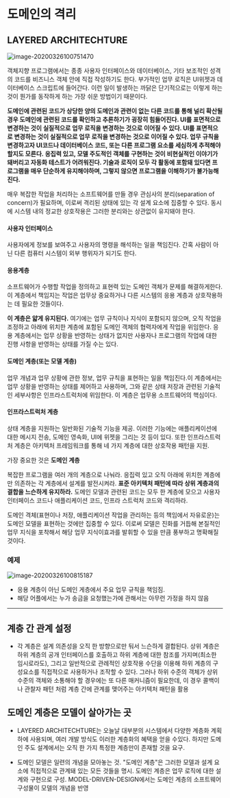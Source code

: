 ​          

# 도메인의 격리



## LAYERED ARCHITECHTURE

![image-20200326100751470](https://tva1.sinaimg.cn/large/00831rSTgy1gd7233w087j30u00u01l7.jpg)



객체지향 프로그램에서는 종종 사용자 인터페이스와 데이터베이스, 기타 보조적인 성격의 코드를 비즈니스 객체 안에 직접 작성하기도 한다. 부가적인 업무 로직은 UI위젯과 데이터베이스 스크립트에 들어간다. 이런 일이 발생하는 까닭은 단기적으로는 이렇게 하는 것이 뭔가를 동작하게 하는 가장 쉬운 방법이기 때문이다.



 **도메인에 관련된 코드가 상당한 양의 도메인과 관련이 없는 다른 코드를 통해 널리 확산될 경우 도메인에 관련된 코드를 확인하고 추론하기가 굉장히 힘들어진다. UI를 표면적으로 변경하는 것이 실질적으로 업무 로직을 변경하는 것으로 이어질 수 있다. UI를 표면적으로 변경하는 것이 실질적으로 업무 로직을 변경하는 것으로 이어질 수 있다. 업무 규칙을 변경하고자 UI코드나 데이터베이스 코드, 또는 다른 프로그램 요소를 세심하게 추적해야 할지도 모른다. 응집력 있고, 모델 주도적인 객체를 구현하는 것이 비현실적인 이야기가 돼버리고 자동화 테스트가 어려워진다. 기술과 로직이 모두 각 활동에 포함돼 있다면 프로그램을 매우 단순하게 유지해야하며, 그렇지 않으면 프로그램을 이해하기가 불가능해진다.**



매우 복잡한 작업을 처리하는 소프트웨어를 만들 경우 관심사의 분리(separation of concern)가 필요하며, 이로써 격리된 상태에 있는 각 설계 요소에 집중할 수 있다. 동시에 시스템 내의 정교한 상호작용은 그러한 분리와는 상관없이 유지돼야 한다.



#### 사용자 인터페이스

사용자에게 정보를 보여주고 사용자의 명령을 해석하는 일을 책임진다. 간혹 사람이 아닌 다른 컴퓨터 시스템이 외부 행위자가 되기도 한다.



#### 응용계층

소프트웨어가 수행할 작업을 정의하고 표현력 있는 도메인 객체가 문제를 해결하게한다. 이 계층에서 책임지는 작업은 업무상 중요하거나 다른 시스템의 응용 계층과 상호작용하는 데 필요한 것들이다.

**이 계층은 얇게 유지된다.** 여기에는 업무 규칙이나 지식이 포함되지 않으며, 오직 작업을 조정하고 아래에 위치한 계층에 포함된 도메인 객체의 협력자에게 작업을 위임한다. 응용 계층에서는 업무 상황을 반영하는 상태가 없지만 사용자나 프로그램의 작업에 대한 진행 사항을 반영하는 상태를 가질 수는 있다.



#### 도메인 계층(또는 모델 계층)

업무 개념과 업무 상황에 관한 정보, 업무 규칙을 표현하는 일을 책임진다.이 계층에서는 업무 상황을 반영하는 상태를 제어하고 사용하며, 그와 같은 상태 저장과 관련된 기술적인 세부사항은 인프라스트럭처에 위임한다. 이 계층은 업무용 소프트웨어의 핵심이다.



#### 인프라스트럭처 계층

상태 계층을 지원하는 일반화된 기술적 기능을 제공. 이러한 기능에는 애플리케이션에 대한 메시지 전송, 도메인 영속화, UI에 위젯을 그리는 것 등이 있다. 또한 인프라스트럭처 계층은 아키텍처 프레임워크를 통해 네 가지 계층에 대한 상호작용 패턴을 지원.



가장 중요한 것은 **도메인 계층**



복잡한 프로그램을 여러 개의 계층으로 나눠라. 응집력 있고 오직 아래에 위치한 계층에만 의존하는 각 계층에서 설계를 발전시켜라. **표준 아키텍처 패턴에 따라 상위 계층과의 결합을 느슨하게 유지하라.** 도메인 모델과 관련된 코드는 모두 한 계층에 모으고 사용자 인터페이스 코드나 애플리케이션 코드, 인프라 스트럭처 코드와 격리하라.

 도메인 격체(표현이나 저장, 애플리케이션 작업을 관리하는 등의 책임에서 자유로운)는 도메인 모델을 표현하는 것에만 집중할 수 있다. 이로써 모델은 진화를 거듭해 본질적인 업무 지식을 포착해서 해당 업무 지식이효과를 발휘할 수 있을 만큼 풍부하고 명확해질 것이다.



###  예제

![image-20200326100815187](https://tva1.sinaimg.cn/large/00831rSTgy1gd723co8aij30u00u0b2i.jpg)

- 응용 계층이 아닌 도메인 게층에서 주요 업무 규칙을 책임짐.
- 해당 어플에서는 누가 송금을 요청했는가에 관해서는 아무런 가정을 하지 않음

---

## 계층 간 관계 설정

- 각 계층은 설계 의존성을 오직 한 방향으로만 둬서 느슨하게 결합된다. 상위 계층은 하위 계층의 공개 인터페이스를 호출하고 하위 계층에 대한 참조를 가지며(최소한 임시로라도), 그리고 일반적으로 관례적인 상호작용 수단을 이용해 하위 계층의 구성요소를 직접적으로 사용하거나 조작할 수 있다. 그러나 하위 수준의 객체가 상위 수준의 객체와 소통해야 할 경우에는 또 다른 매커니즘이 필요한데, 이 경우 콜백이나 관찰자 패턴 처럼 계층 간에 관계를 맺어주는 아키텍처 패턴을 활용



## 도메인 계층은 모델이 살아가는 곳

- LAYERED ARCHITECHTURE는 오늘날 대부분의 시스템에서 다양한 계층화 계획하에 사용되며, 여러 개발 방식도 이러한 계층화의 혜택을 얻을 수있다. 하지만 도메인 주도 설계에서는 오직 한 가지 특정한 계층만이 존재할 것을 요구.

- 도메인 모델은 일련의 개념을 모아놓는 것. "도메인 계층"은 그러한 모델과 설계 요소에 직접적으로 관계돼 있는 모든 것들을 명시. 도메인 계층은 업무 로직에 대한 설계와 구현으로 구성. MODEL-DRIVEN-DESIGN에서는 도메인 계층의 소프트웨어 구성물이 모델의 개념을 반영

  































































